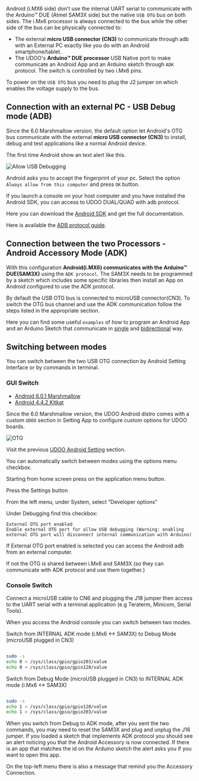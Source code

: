 Android (i.MX6 side) don’t use the internal UART serial to communicate with the Arduino&trade; DUE (Atmel SAM3X side) but the native `USB OTG` bus on both sides. The i.Mx6 processor is always connected to the bus while the other side of the bus can be physically connected to:
 * The external **micro USB connector (CN3)** to communicate through adb with an External PC exactly like you do with an Android smartphone/tablet.
 * The UDOO's **Arduino&trade; DUE processor** USB Native port to make communicate an Android App and an Arduino sketch through `ADK` protocol. The switch is controlled by two i.Mx6 pins.

To power on the `USB OTG` bus you need to plug the J2 jumper on which enables the voltage supply to the bus.

## Connection with an external PC - USB Debug mode (ADB)

Since the 6.0 Marshmallow version, the default option let Android's OTG bus communicate with the external **micro USB connector (CN3)** to install, debug and test applications like a normal Android device.

The first time Android show an text alert like this.

![Allow USB Debugging](../img/android_allow_usb_dbg.png)

Android asks you to accept the fingerprint of your pc. Select the option `Always allow from this computer` and press `OK` button.

If you launch a console on your host computer and you have installed the Android SDK, you can access to UDOO DUAL/QUAD with adb protocol.

Here you can download the [Android SDK](http://developer.android.com/sdk/index.html) and get the full documentation.

Here is available the [ADB protocol guide](https://developer.android.com/studio/command-line/adb.html).

## Connection between the two Processors - Android Accessory Mode (ADK)

With this configuration **Android(i.MX6) communicates with the Arduino&trade; DUE(SAM3X)** using the `ADK protocol`. The SAM3X needs to be programmed by a sketch which includes some specific libraries then install an App on Android configured to use the ADK protocol.

By default the USB OTG bus is connected to microUSB connector(CN3). To switch the OTG bus channel and use the ADK communication follow the steps listed in the appropriate section.

Here you can find some useful `examples` of how to program an Android App and an Arduino Sketch that communicate in [single](../Android/Android_And_Arduino_Simple_Hello_World_Tutorial.html) and [bidirectional](../Android/Android_And_Arduino_Bidirectional_Communication.html) way.

## Switching between modes

You can switch between the two USB OTG connection by Android Setting Interface or by commands in terminal.

### GUI Switch

<div>
 <ul id="adc-examples" class="nav nav-tabs" role="tablist">
  <li role="presentation" class="active"><a href="#android6" aria-controls="windows" role="tab" data-toggle="tab">Android 6.0.1 Marshmallow</a></li>
  <li role="presentation"><a href="#android4" aria-controls="mac" role="tab" data-toggle="tab">Android 4.4.2 Kitkat</a></li>
 </ul>

 <div class="tab-content">
  <div role="tabpanel" class="tab-pane active" id="android6">

Since the 6.0 Marshmallow version, the UDOO Android distro comes with a custom `UDOO` section in Setting App to configure custom options for UDOO boards.

![OTG](../img/android_setting/setting_udoo_intotg.png)

Visit the previous [UDOO Android Setting](../Android/UDOO_Android_Setting.html) section.

  </div>
  <div role="tabpanel" class="tab-pane" id="android4">

You can automatically switch between modes using the options menu checkbox.

Starting from home screen press on the application menu button.

Press the Settings button

From the left menu, under System, select “Developer options”

Under Debugging find this checkbox:

    External OTG port enabled
    Enable external OTG port for allow USB debugging (Warning: enabling external OTG port will disconnect internal communication with Arduino)

If External OTG port enabled is selected you can access the Android adb from an external computer.

If not the OTG is shared between i.Mx6 and SAM3X (so they can communicate with ADK protocol and use them together.)

  </div>
 </div>
</div>
<script>
$('#adc-examples a').click(function (e) {
e.preventDefault()
$(this).tab('show')
})
</script>

### Console Switch

Connect a microUSB cable to CN6 and plugging the J18 jumper then access to the UART serial with a terminal application (e.g Teraterm, Minicom, Serial Tools).

When you access the Android console you can switch between two modes.

Switch from INTERNAL ADK mode (i.Mx6 <-> SAM3X) to Debug Mode (microUSB plugged in CN3)


```bash

sudo -s
echo 0 > /sys/class/gpio/gpio203/value  
echo 0 > /sys/class/gpio/gpio128/value

```

Switch from Debug Mode (microUSB plugged in CN3) to INTERNAL ADK mode (i.Mx6 <-> SAM3X)

```bash

sudo -s
echo 1 > /sys/class/gpio/gpio128/value  
echo 1 > /sys/class/gpio/gpio203/value

```

When you switch from Debug to ADK mode, after you sent the two commands, you may need to reset the SAM3X and plug and unplug the J16 jumper. If you loaded a sketch that implements ADK protocol you should see an alert noticing you that the Android Accessory is now connected. If there is an app that matches the id on the Arduino sketch the alert asks you if you want to open this app.

On the top-left menu there is also a message that remind you the Accessory Connection.
